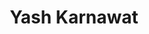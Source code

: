 ---
title: "Yash Karnawat"
layout: archive
type: pages
permalink: /yashkarnawat/
navigation:
 - title: All Posts
   url: "#allposts"
 - title: Categories
   url: "#categories"
---